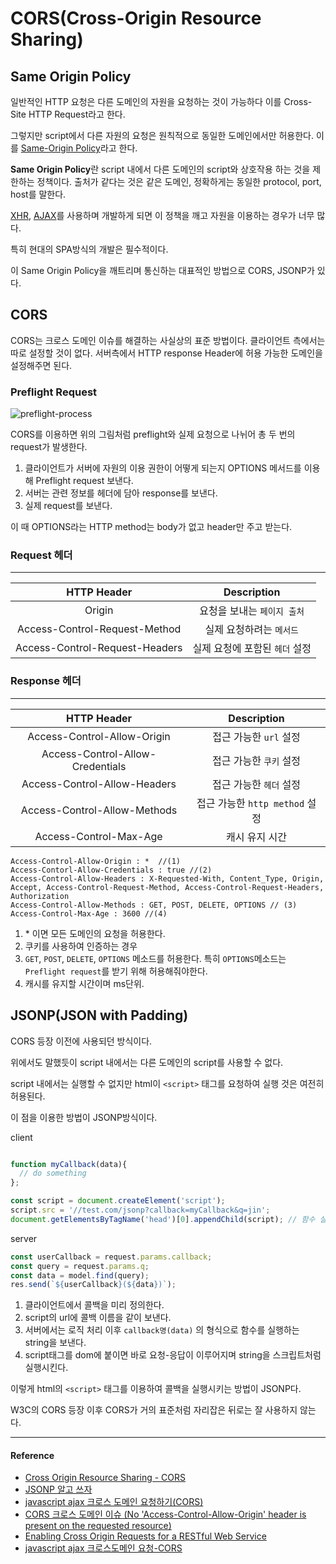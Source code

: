 # CORS(Cross-Origin Resource Sharing)

## Same Origin Policy

일반적인 HTTP 요청은 다른 도메인의 자원을 요청하는 것이 가능하다 이를 Cross-Site HTTP Request라고 한다.

그렇지만 script에서 다른 자원의 요청은 원칙적으로 동일한 도메인에서만 허용한다.
이를 [Same-Origin Policy](https://developer.mozilla.org/ko/docs/Web/Security/Same-origin_policy)라고 한다.

**Same Origin Policy**란 script 내에서 다른 도메인의 script와 상호작용 하는 것을 제한하는 정책이다. 출처가 같다는 것은 같은 도메인, 정확하게는 동일한 protocol, port, host를 말한다.

[XHR](https://developer.mozilla.org/ko/docs/Web/API/XMLHttpRequest), [AJAX](https://ko.wikipedia.org/wiki/Ajax)를 사용하며 개발하게 되면 이 정책을 깨고 자원을 이용하는 경우가 너무 많다.

특히 현대의 SPA방식의 개발은 필수적이다.

이 Same Origin Policy을 깨트리며 통신하는 대표적인 방법으로 CORS, JSONP가 있다.

## CORS

CORS는 크로스 도메인 이슈를 해결하는 사실상의 표준 방법이다. 클라이언트 측에서는 따로 설정할 것이 없다. 서버측에서 HTTP response Header에 허용 가능한 도메인을 설정해주면 된다.

### Preflight Request

![preflight-process](/assets/images/preflight-process.png)

CORS를 이용하면 위의 그림처럼 preflight와 실제 요청으로 나뉘어 총 두 번의 request가 발생한다.

1. 클라이언트가 서버에 자원의 이용 권한이 어떻게 되는지 OPTIONS 메서드를 이용해 Preflight request 보낸다.
2. 서버는 관련 정보를 헤더에 담아 response를 보낸다.
3. 실제 request를 보낸다.

이 때 OPTIONS라는 HTTP method는 body가 없고 header만 주고 받는다.

### Request 헤더

---

|           HTTP Header            |          Description           |
| :------------------------------: | :----------------------------: |
|   Origin    |     요청을 보내는 `페이지 출처`     |
| Access-Control-Request-Method |    실제 요청하려는 `메서드`     |
|   Access-Control-Request-Headers   |    실제 요청에 포함된 `헤더` 설정     |

### Response 헤더

---

|           HTTP Header            |          Description           |
| :------------------------------: | :----------------------------: |
|   Access-Control-Allow-Origin    |     접근 가능한 `url` 설정     |
| Access-Control-Allow-Credentials |    접근 가능한 `쿠키` 설정     |
|   Access-Control-Allow-Headers   |    접근 가능한 `헤더` 설정     |
|   Access-Control-Allow-Methods   | 접근 가능한 `http method` 설정 |
|   Access-Control-Max-Age   | 캐시 유지 시간 |


```http
Access-Control-Allow-Origin : *  //(1)
Access-Contorl-Allow-Credentials : true //(2)
Access-Control-Allow-Headers : X-Requested-With, Content_Type, Origin, Accept, Access-Control-Request-Method, Access-Control-Request-Headers, Authorization   
Access-Control-Allow-Methods : GET, POST, DELETE, OPTIONS // (3)
Access-Control-Max-Age : 3600 //(4)
```
1. \* 이면 모든 도메인의 요청을 허용한다.  
2. 쿠키를 사용하여 인증하는 경우 
3. `GET`, `POST`, `DELETE`, `OPTIONS` 메소드를 허용한다. 특히 `OPTIONS`메소드는 `Preflight request`를 받기 위해 허용해줘야한다. 
4. 캐시를 유지할 시간이며 ms단위.

## JSONP(JSON with Padding)

CORS 등장 이전에 사용되던 방식이다.

위에서도 말했듯이 script 내에서는 다른 도메인의 script를 사용할 수 없다. 

script 내에서는 실행할 수 없지만 html이 `<script>` 태그를 요청하여 실행 것은 여전히 허용된다.

이 점을 이용한 방법이 JSONP방식이다.

client

```js

function myCallback(data){
  // do something
};

const script = document.createElement('script');
script.src = '//test.com/jsonp?callback=myCallback&q=jin';
document.getElementsByTagName('head')[0].appendChild(script); // 함수 실행
```

server

```js
const userCallback = request.params.callback;
const query = request.params.q;
const data = model.find(query);
res.send(`${userCallback}(${data})`);
```

1. 클라이언트에서 콜백을 미리 정의한다.
2. script의 url에 콜백 이름을 같이 보낸다.
3. 서버에서는 로직 처리 이후 `callback명(data)` 의 형식으로 함수를 실행하는 string을 보낸다.
4. script태그를 dom에 붙이면 바로 요청-응답이 이루어지며 string을 스크립트처럼 실행시킨다.

이렇게 html의 `<script>` 태그를 이용하여 콜백을 실행시키는 방법이 JSONP다.

W3C의 CORS 등장 이후 CORS가 거의 표준처럼 자리잡은 뒤로는 잘 사용하지 않는다.

---

#### Reference

- [Cross Origin Resource Sharing - CORS](https://homoefficio.github.io/2015/07/21/Cross-Origin-Resource-Sharing/)
- [JSONP 알고 쓰자](http://kingbbode.tistory.com/26)
- [javascript ajax 크로스 도메인 요청하기(CORS)](http://enterkey.tistory.com/409)
- [CORS 크로스 도메인 이슈 (No 'Access-Control-Allow-Origin' header is present on the requested resource)](http://ooz.co.kr/232)
- [Enabling Cross Origin Requests for a RESTful Web Service](https://spring.io/guides/gs/rest-service-cors/)
- [javascript ajax 크로스도메인 요청-CORS](https://brunch.co.kr/@adrenalinee31/1)
